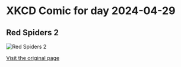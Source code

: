 
# XKCD Comic for day 2024-04-29

## Red Spiders 2

![Red Spiders 2](https://imgs.xkcd.com/comics/red_spiders_2.jpg "This was actually drawn years before Red Spiders")

[Visit the original page](https://xkcd.com/43/)
